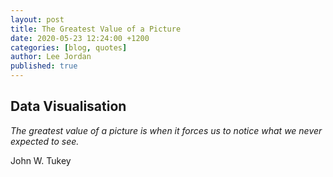 ```yaml
---
layout: post
title: The Greatest Value of a Picture
date: 2020-05-23 12:24:00 +1200
categories: [blog, quotes]
author: Lee Jordan
published: true
---
```


<h2>Data Visualisation</h2>

<p><i>The greatest value of a picture is when it forces us to notice what we never expected to see.</i></p>

<p>John W. Tukey<p> 

